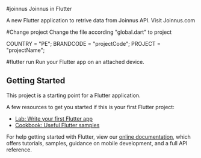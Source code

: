 #joinnus
Joinnus in Flutter

A new Flutter application to retrive data from Joinnus API.
Visit Joinnus.com

#Change project
Change the file according "global.dart" to project

COUNTRY = "PE";
BRANDCODE = "projectCode";
PROJECT = "projectName";

#flutter run 
Run your Flutter app on an attached device.

## Getting Started

This project is a starting point for a Flutter application.

A few resources to get you started if this is your first Flutter project:

- [Lab: Write your first Flutter app](https://flutter.dev/docs/get-started/codelab)
- [Cookbook: Useful Flutter samples](https://flutter.dev/docs/cookbook)

For help getting started with Flutter, view our 
[online documentation](https://flutter.dev/docs), which offers tutorials, 
samples, guidance on mobile development, and a full API reference.
